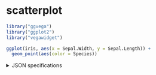 scatterplot
================

``` r
library("ggvega")
library("ggplot2")
library("vegawidget")
```

``` r
ggplot(iris, aes(x = Sepal.Width, y = Sepal.Length)) +
  geom_point(aes(color = Species))
```

<div>

<details>

<summary>JSON specifications</summary>

<table>

<thead>

<tr style="border-width: 0px;">

<td style="width:50%; border-width: 0px;">

ggspec

</td>

<td style="width:50%; border-width: 0px;">

vegaspec

</td>

</tr>

</thead>

<tbody>

<tr style="border-width: 0px;">

<td style="border-width: 0px; vertical-align: top;">

``` json
{
  "data": {
    "data-00": {
      "metadata": {
        "Sepal.Length": {
          "type": "quantitative"
        },
        "Sepal.Width": {
          "type": "quantitative"
        },
        "Petal.Length": {
          "type": "quantitative"
        },
        "Petal.Width": {
          "type": "quantitative"
        },
        "Species": {
          "type": "nominal",
          "levels": [
            "setosa",
            "versicolor",
            "virginica"
          ]
        }
      },
      "observations": [
        {
          "Sepal.Length": 5.1,
          "Sepal.Width": 3.5,
          "Petal.Length": 1.4,
          "Petal.Width": 0.2,
          "Species": "setosa"
        }
      ]
    }
  },
  "layers": [
    {
      "data": "data-00",
      "geom": {
        "class": "GeomPoint"
      },
      "geom_params": {
        "na.rm": false
      },
      "mapping": {
        "x": {
          "field": "Sepal.Width"
        },
        "y": {
          "field": "Sepal.Length"
        },
        "colour": {
          "field": "Species"
        }
      },
      "aes_params": [],
      "stat": {
        "class": "StatIdentity"
      },
      "stat_params": {
        "na.rm": false
      }
    }
  ],
  "scales": [],
  "labels": {
    "x": "Sepal.Width",
    "y": "Sepal.Length",
    "colour": "Species"
  },
  "coordintates": {
    "class": "CoordCartesian"
  },
  "facet": {
    "class": "FacetNull"
  }
}
```

</td>

<td style="border-width: 0px; vertical-align: top;">

``` json
{
  "$schema": "https://vega.github.io/schema/vega-lite/v3.json",
  "datasets": {
    "data-00": [
      {
        "Sepal.Length": 5.1,
        "Sepal.Width": 3.5,
        "Petal.Length": 1.4,
        "Petal.Width": 0.2,
        "Species": "setosa"
      }
    ]
  },
  "layer": [
    {
      "data": {
        "name": "data-00"
      },
      "mark": "point",
      "encoding": {
        "x": {
          "field": "Petal\\.Width",
          "type": "quantitative",
          "title": "Petal.Width"
        },
        "y": {
          "field": "Petal\\.Length",
          "type": "quantitative",
          "title": "Petal.Length"
        },
        "color": {
          "field": "Species",
          "type": "nominal",
          "title": "Species"
        }
      }
    }
  ]
}
```

</td>

</tr>

</tbody>

</table>

</details>

</div>

